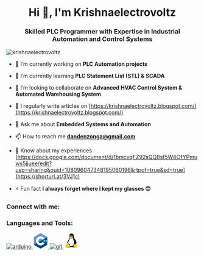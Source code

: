 <h1 align="center">Hi 👋, I'm Krishnaelectrovoltz</h1>
<h3 align="center">Skilled PLC Programmer with Expertise in Industrial Automation and Control Systems</h3>

<p align="left"> <img src="https://komarev.com/ghpvc/?username=krishnaelectrovoltz&label=Profile%20views&color=0e75b6&style=flat" alt="krishnaelectrovoltz" /> </p>

- 🔭 I’m currently working on **PLC Automation projects**

- 🌱 I’m currently learning **PLC Statement List (STL) & SCADA**

- 👯 I’m looking to collaborate on **Advanced HVAC Control System & Automated Warehousing System**

- 📝 I regularly write articles on [https://krishnaelectrovoltz.blogspot.com/](https://krishnaelectrovoltz.blogspot.com/)

- 💬 Ask me about **Embedded Systems and Automation**

- 📫 How to reach me **dandenzonga@gmail.com**

- 📄 Know about my experiences [https://docs.google.com/document/d/1bmcvqFZ92sQQ8sf5W4OfYPmuws5jjuee/edit?usp=sharing&ouid=108096047348195060196&rtpof=true&sd=true](https://shorturl.at/3VJ1c)

- ⚡ Fun fact **I always forget where I kept my glasses 🙃**

<h3 align="left">Connect with me:</h3>
<p align="left">
</p>

<h3 align="left">Languages and Tools:</h3>
<p align="left"> <a href="https://www.arduino.cc/" target="_blank" rel="noreferrer"> <img src="https://cdn.worldvectorlogo.com/logos/arduino-1.svg" alt="arduino" width="40" height="40"/> </a> <a href="https://www.w3schools.com/cpp/" target="_blank" rel="noreferrer"> <img src="https://raw.githubusercontent.com/devicons/devicon/master/icons/cplusplus/cplusplus-original.svg" alt="cplusplus" width="40" height="40"/> </a> <a href="https://git-scm.com/" target="_blank" rel="noreferrer"> <img src="https://www.vectorlogo.zone/logos/git-scm/git-scm-icon.svg" alt="git" width="40" height="40"/> </a> <a href="https://www.linux.org/" target="_blank" rel="noreferrer"> <img src="https://raw.githubusercontent.com/devicons/devicon/master/icons/linux/linux-original.svg" alt="linux" width="40" height="40"/> </a> </p>
